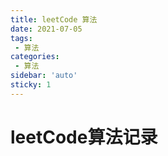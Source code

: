 ```yaml
---
title: leetCode 算法
date: 2021-07-05
tags:
 - 算法
categories: 
 - 算法
sidebar: 'auto'
sticky: 1
---
```


# leetCode算法记录



<Vssue  />